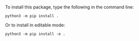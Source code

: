 To install this package, type the following in the command line:

    python3 -m pip install .

Or to install in editable mode:

    python3 -m pip install -e .
